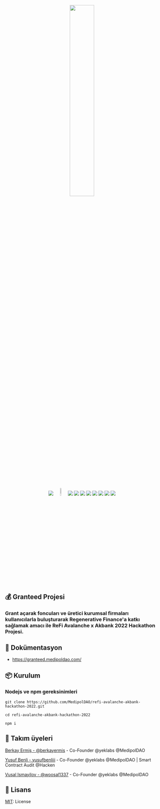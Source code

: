 <div align="center">
<img src="https://i.imgur.com/Wcqi28j.png" width=40% />
</div>

<br>

<div align="center">
<img src="https://img.shields.io/badge/license-MIT-blue?style=for-the-badge&logo=appveyor">
<img src="https://assets-global.website-files.com/6138c2d2cb17e5cc6b5160ce/613e91be6c60bf83373ba4fd_PoweredbyAvalanche_BlackWhite.svg" width=8%/>
<img src="https://img.shields.io/badge/MongoDB-%234ea94b.svg?style=for-the-badge&logo=mongodb&logoColor=white" />
<img src="https://img.shields.io/badge/express.js-%23404d59.svg?style=for-the-badge&logo=express&logoColor=%2361DAFB" />
<img src="https://img.shields.io/badge/Next-black?style=for-the-badge&logo=next.js&logoColor=white" />
<img src="https://img.shields.io/badge/node.js-6DA55F?style=for-the-badge&logo=node.js&logoColor=white" />
<img src="https://img.shields.io/badge/react-%2320232a.svg?style=for-the-badge&logo=react&logoColor=%2361DAFB" />
<img src="https://img.shields.io/badge/javascript-%23323330.svg?style=for-the-badge&logo=javascript&logoColor=%23F7DF1E" />
<img src="https://img.shields.io/badge/python-3670A0?style=for-the-badge&logo=python&logoColor=ffdd54" />
<img src="https://img.shields.io/badge/Solidity-%23363636.svg?style=for-the-badge&logo=solidity&logoColor=white" />
</div>

## 💰 Granteed Projesi
<h3>Grant açarak foncuları ve üretici kurumsal firmaları kullanıcılarla buluşturarak Regenerative Finance'a katkı sağlamak amacı ile ReFi Avalanche x Akbank 2022 Hackathon Projesi.</h3>

## 📃 Dokümentasyon
- https://granteed.medipoldao.com/

## 📦 Kurulum

### Nodejs ve npm gereksinimleri
```shell
git clone https://github.com/MedipolDAO/refi-avalanche-akbank-hackathon-2022.git

cd refi-avalanche-akbank-hackathon-2022

npm i
```

## 🤝 Takım üyeleri
[Berkay Ermiş - @berkayermis](https://github.com/berkayermis) - Co-Founder @yeklabs @MedipolDAO

[Yusuf Benli - yusufbenliii](https://github.com/yusufbenliii) - Co-Founder @yeklabs @MedipolDAO | Smart Contract Audit @Hacken

[Vusal Ismayilov - @woosal1337](https://github.com/woosal1337) - Co-Founder @yeklabs @MedipolDAO

## 📝 Lisans
[MIT](https://opensource.org/licenses/MIT): License
